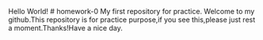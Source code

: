 Hello World!  # homework-0
My first repository for practice.
Welcome to my github.This repository is for practice purpose,if you see this,please just rest a moment.Thanks!Have a nice day.
